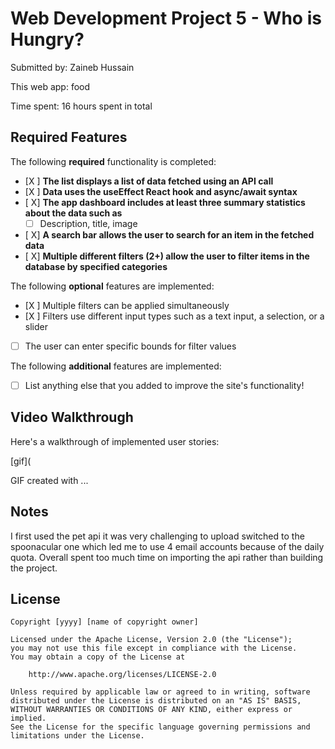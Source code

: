 # Web Development Project 5 - Who is Hungry?

Submitted by: Zaineb Hussain

This web app: food

Time spent: 16 hours spent in total

## Required Features

The following **required** functionality is completed:

- [X ] **The list displays a list of data fetched using an API call**
- [X ] **Data uses the useEffect React hook and async/await syntax**
- [ X] **The app dashboard includes at least three summary statistics about the data such as**
  - [ ] Description, title, image
- [ X] **A search bar allows the user to search for an item in the fetched data**
- [ X] **Multiple different filters (2+) allow the user to filter items in the database by specified categories**

The following **optional** features are implemented:

- [X ] Multiple filters can be applied simultaneously
- [X ] Filters use different input types such as a text input, a selection, or a slider
- [ ] The user can enter specific bounds for filter values

The following **additional** features are implemented:

* [ ] List anything else that you added to improve the site's functionality!

## Video Walkthrough

Here's a walkthrough of implemented user stories:

[gif](

<!-- Replace this with whatever GIF tool you used! -->
GIF created with ...  
<!-- Recommended tools:
[Kap](https://getkap.co/) for macOS
[ScreenToGif](https://www.screentogif.com/) for Windows
[peek](https://github.com/phw/peek) for Linux. -->

## Notes

I first used the pet api it was very challenging to upload switched to the spoonacular one which led me to use 4 email accounts because of the daily quota. Overall spent too much time on importing the api rather than building the project.

## License

    Copyright [yyyy] [name of copyright owner]

    Licensed under the Apache License, Version 2.0 (the "License");
    you may not use this file except in compliance with the License.
    You may obtain a copy of the License at

        http://www.apache.org/licenses/LICENSE-2.0

    Unless required by applicable law or agreed to in writing, software
    distributed under the License is distributed on an "AS IS" BASIS,
    WITHOUT WARRANTIES OR CONDITIONS OF ANY KIND, either express or implied.
    See the License for the specific language governing permissions and
    limitations under the License.
